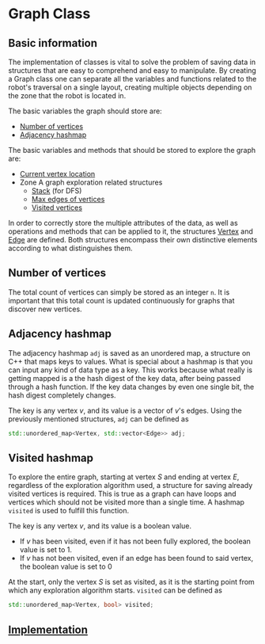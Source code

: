 # Graph Class

## Basic information

The implementation of classes is vital to solve the problem of saving data in structures that are easy to comprehend and easy to manipulate. By creating a Graph class one can separate all the variables and functions related to the robot's traversal on a single layout, creating multiple objects depending on the zone that the robot is located in.

The basic variables the graph should store are:

* [Number of vertices](#number-of-vertices)
* [Adjacency hashmap](#adjacency-hashmap)

The basic variables and methods that should be stored to explore the graph are:

* [Current vertex location](./Vertex.MD#naming-vertices)
* Zone A graph exploration related structures
  * [Stack](../zone_A/Algorithm/Research.MD#depth-first-search-dfs) (for DFS)
  * [Max edges of vertices](../zone_A/Algorithm/Approach.MD#maximum-possible-edges)
  * [Visited vertices](#visited-hashmap)

In order to correctly store the multiple attributes of the data, as well as operations and methods that can be applied to it, the structures [Vertex](./Vertex.MD) and [Edge](./Edge.MD) are defined. Both structures encompass their own distinctive elements according to what distinguishes them.

## Number of vertices

The total count of vertices can simply be stored as an integer `n`. It is important that this total count is updated continuously for graphs that discover new vertices.

## Adjacency hashmap

The adjacency hashmap `adj` is saved as an unordered map, a structure on C++ that maps keys to values. What is special about a hashmap is that you can input any kind of data type as a key. This works because what really is getting mapped is a the hash digest of the key data, after being passed through a hash function. If the key data changes by even one single bit, the hash digest completely changes.

The key is any vertex $v$, and its value is a vector of $v$'s edges. Using the previously mentioned structures, `adj` can be defined as

```cpp
std::unordered_map<Vertex, std::vector<Edge>> adj;
```

## Visited hashmap

To explore the entire graph, starting at vertex $S$ and ending at vertex $E$, regardless of the exploration algorithm used, a structure for saving already visited vertices is required. This is true as a graph can have loops and vertices which should not be visited more than a single time. A hashmap `visited` is used to fulfill this function.

The key is any vertex $v$, and its value is a boolean value.

- If $v$ has been visited, even if it has not been fully explored, the boolean value is set to $1$.
- If $v$ has not been visited, even if an edge has been found to said vertex, the boolean value is set to $0$

At the start, only the vertex $S$ is set as visited, as it is the starting point from which any exploration algorithm starts. `visited` can be defined as

```cpp
std::unordered_map<Vertex, bool> visited;
```

## [Implementation](./Graph.hpp)
